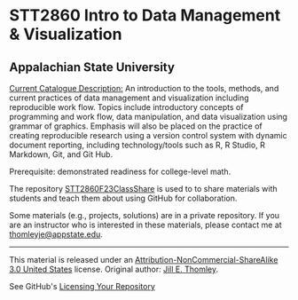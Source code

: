 # STT2860 Intro to Data Management & Visualization
## Appalachian State University

[Current Catalogue Description:](http://bulletin.appstate.edu/) An introduction to the tools, methods, and current practices of data management and visualization including reproducible work flow. Topics include introductory concepts of programming and work flow, data manipulation, and data visualization using grammar of graphics. Emphasis will also be placed on the practice of creating reproducible research using a version control system with dynamic document reporting, including technology/tools such as R, R Studio, R Markdown, Git, and Git Hub. 

Prerequisite: demonstrated readiness for college-level math. 

The repository [STT2860F23ClassShare](https://github.com/STAT-JET-ASU/STT2860F23ClassShare) is used to to share materials with students and teach them about using GitHub for collaboration. 

Some materials (e.g., projects, solutions) are in a private repository. If you are an instructor who is interested in these materials, please contact me at thomleyje@appstate.edu.

***
This material is released under an [Attribution-NonCommercial-ShareAlike 3.0 United States](https://creativecommons.org/licenses/by-nc-sa/3.0/us/) license. Original author: [Jill E. Thomley](https://jillthomley.github.io/). 

See GitHub's [Licensing Your Repository](https://docs.github.com/en/repositories/managing-your-repositorys-settings-and-features/customizing-your-repository/licensing-a-repository)
